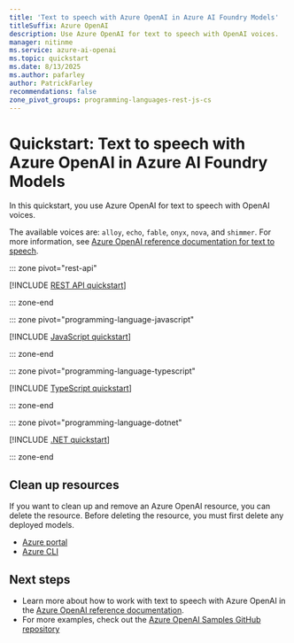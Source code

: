 ```yaml
---
title: 'Text to speech with Azure OpenAI in Azure AI Foundry Models'
titleSuffix: Azure OpenAI
description: Use Azure OpenAI for text to speech with OpenAI voices.
manager: nitinme
ms.service: azure-ai-openai
ms.topic: quickstart
ms.date: 8/13/2025
ms.author: pafarley
author: PatrickFarley
recommendations: false
zone_pivot_groups: programming-languages-rest-js-cs
---
```


# Quickstart: Text to speech with Azure OpenAI in Azure AI Foundry Models

In this quickstart, you use Azure OpenAI for text to speech with OpenAI voices.  

The available voices are: `alloy`, `echo`, `fable`, `onyx`, `nova`, and `shimmer`. For more information, see [Azure OpenAI reference documentation for text to speech](./reference.md#text-to-speech-preview).

::: zone pivot="rest-api"

[!INCLUDE [REST API quickstart](includes/text-to-speech-rest.md)]

::: zone-end

::: zone pivot="programming-language-javascript"

[!INCLUDE [JavaScript quickstart](includes/text-to-speech-javascript.md)]

::: zone-end

::: zone pivot="programming-language-typescript"

[!INCLUDE [TypeScript quickstart](includes/text-to-speech-typescript.md)]

::: zone-end

::: zone pivot="programming-language-dotnet"

[!INCLUDE [.NET quickstart](includes/text-to-speech-dotnet.md)]

::: zone-end

## Clean up resources

If you want to clean up and remove an Azure OpenAI resource, you can delete the resource. Before deleting the resource, you must first delete any deployed models.

- [Azure portal](../../ai-services/multi-service-resource.md?pivots=azportal#clean-up-resources)
- [Azure CLI](../../ai-services/multi-service-resource.md?pivots=azcli#clean-up-resources)

## Next steps

* Learn more about how to work with text to speech with Azure OpenAI in the [Azure OpenAI reference documentation](./reference.md#text-to-speech-preview).
* For more examples, check out the [Azure OpenAI Samples GitHub repository](https://github.com/Azure-Samples/openai)
